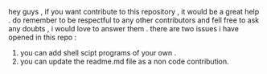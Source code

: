 hey guys , 
if you want contribute to this repository , it would be a great help .
do remember to be respectful to any other contributors and fell free to ask any doubts , i would love to answer them .
there are two issues i have opened in this repo :
1. you can add shell scipt programs of your own .
2. you can update the readme.md file as a non code contribution.
